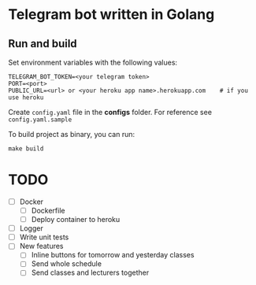 # Telegram bot written in Golang

## Run and build
Set environment variables with the following values:

    TELEGRAM_BOT_TOKEN=<your telegram token>
    PORT=<port>
    PUBLIC_URL=<url> or <your heroku app name>.herokuapp.com    # if you use heroku

Create `config.yaml` file in the **configs** folder. For reference see `config.yaml.sample`

To build project as binary, you can run:

    make build

# TODO
- [ ] Docker
  - [ ] Dockerfile
  - [ ] Deploy container to heroku
- [ ] Logger
- [ ] Write unit tests
- [ ] New features 
  - [ ] Inline buttons for tomorrow and yesterday classes
  - [ ] Send whole schedule
  - [ ] Send classes and lecturers together